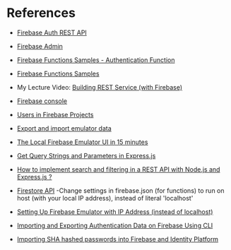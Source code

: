 # References

- [Firebase Auth REST API](https://firebase.google.com/docs/reference/rest/auth)

- [Firebase Admin](https://firebase.google.com/docs/auth/admin)

- [Firebase Functions Samples - Authentication Function](https://github.com/firebase/functions-samples/blob/master/authorized-https-endpoint/functions/index.js
)

- [Firebase Functions Samples](https://github.com/firebase/functions-samples)

- My Lecture Video: [Building REST Service (with Firebase)](https://youtu.be/jYjwrny4djY)

- [Firebase console](https://console.firebase.google.com/)
- [Users in Firebase Projects](https://firebase.google.com/docs/auth/users)
- [Export and import emulator data](https://firebase.google.com/docs/emulator-suite/install_and_configure#export_and_import_emulator_data)
- [The Local Firebase Emulator UI in 15 minutes](https://youtu.be/pkgvFNPdiEs)
- [Get Query Strings and Parameters in Express.js](https://stackabuse.com/get-query-strings-and-parameters-in-express-js)
- [How to implement search and filtering in a REST API with Node.js and Express.js ?](https://www.geeksforgeeks.org/how-to-implement-search-and-filtering-in-a-rest-api-with-node-js-and-express-js/)
- [Firestore API](https://firebase.google.com/docs/reference/admin/node/admin.firestore)
-Change settings in firebase.json (for functions) to run on host (with your local IP address), instead of literal 'localhost'
- [Setting Up Firebase Emulator with IP Address (instead of localhost)](https://github.com/danahartweg/testing-cloud-firestore/blob/master/server/firebase.json)
- [Importing and Exporting Authentication Data on Firebase Using CLI](https://firebase.google.com/docs/cli/auth)
- [Importing SHA hashed passwords into Firebase and Identity Platform](https://salmaan-rashid.medium.com/importing-sha-hashed-password-into-firebase-and-identity-platform-2930a83c1b8b)
